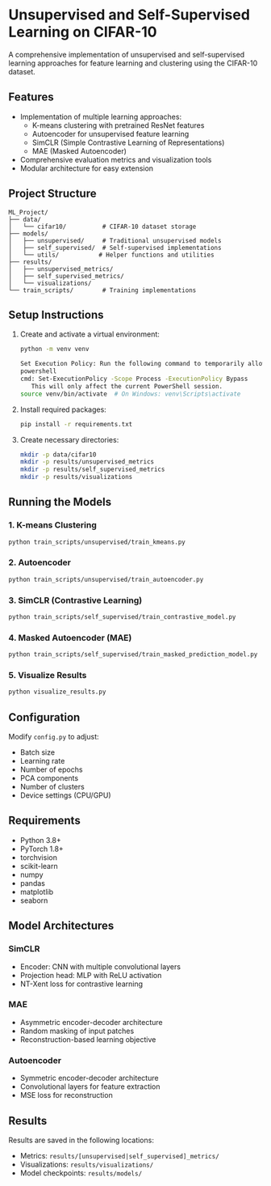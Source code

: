 # Unsupervised and Self-Supervised Learning on CIFAR-10

A comprehensive implementation of unsupervised and self-supervised learning approaches for feature learning and clustering using the CIFAR-10 dataset.

## Features

- Implementation of multiple learning approaches:
  - K-means clustering with pretrained ResNet features
  - Autoencoder for unsupervised feature learning 
  - SimCLR (Simple Contrastive Learning of Representations)
  - MAE (Masked Autoencoder)
- Comprehensive evaluation metrics and visualization tools
- Modular architecture for easy extension

## Project Structure

```
ML_Project/
├── data/
│   └── cifar10/          # CIFAR-10 dataset storage
├── models/
│   ├── unsupervised/     # Traditional unsupervised models
│   ├── self_supervised/  # Self-supervised implementations
│   └── utils/           # Helper functions and utilities
├── results/
│   ├── unsupervised_metrics/
│   ├── self_supervised_metrics/
│   └── visualizations/
└── train_scripts/        # Training implementations
```

## Setup Instructions

1. Create and activate a virtual environment:
   ```bash
   python -m venv venv

   Set Execution Policy: Run the following command to temporarily allow running scripts:
   powershell
   cmd: Set-ExecutionPolicy -Scope Process -ExecutionPolicy Bypass
      This will only affect the current PowerShell session.
   source venv/bin/activate  # On Windows: venv\Scripts\activate
   ```

2. Install required packages:
   ```bash
   pip install -r requirements.txt
   ```

3. Create necessary directories:
   ```bash
   mkdir -p data/cifar10
   mkdir -p results/unsupervised_metrics
   mkdir -p results/self_supervised_metrics
   mkdir -p results/visualizations
   ```

## Running the Models

### 1. K-means Clustering
```bash
python train_scripts/unsupervised/train_kmeans.py
```

### 2. Autoencoder
```bash
python train_scripts/unsupervised/train_autoencoder.py
```

### 3. SimCLR (Contrastive Learning)
```bash
python train_scripts/self_supervised/train_contrastive_model.py
```

### 4. Masked Autoencoder (MAE)
```bash
python train_scripts/self_supervised/train_masked_prediction_model.py
```

### 5. Visualize Results
```bash
python visualize_results.py
```

## Configuration

Modify `config.py` to adjust:
- Batch size
- Learning rate
- Number of epochs
- PCA components
- Number of clusters
- Device settings (CPU/GPU)

## Requirements

- Python 3.8+
- PyTorch 1.8+
- torchvision
- scikit-learn
- numpy
- pandas
- matplotlib
- seaborn

## Model Architectures

### SimCLR
- Encoder: CNN with multiple convolutional layers
- Projection head: MLP with ReLU activation
- NT-Xent loss for contrastive learning

### MAE
- Asymmetric encoder-decoder architecture
- Random masking of input patches
- Reconstruction-based learning objective

### Autoencoder
- Symmetric encoder-decoder architecture
- Convolutional layers for feature extraction
- MSE loss for reconstruction

## Results

Results are saved in the following locations:
- Metrics: `results/[unsupervised|self_supervised]_metrics/`
- Visualizations: `results/visualizations/`
- Model checkpoints: `results/models/`